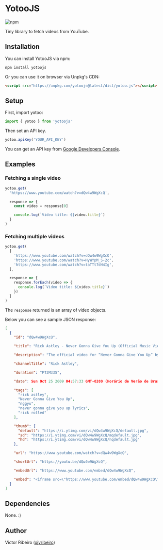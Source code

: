 # YotooJS

![npm](https://img.shields.io/npm/v/yotoojs?color=d40416&style=for-the-badge)

Tiny library to fetch videos from YouTube.

## Installation

You can install YotooJS via npm:

```bash
npm install yotoojs
```

Or you can use it on browser via Unpkg's CDN:

```html
<script src="https://unpkg.com/yotoojs@latest/dist/yotoo.js"></script>
```

## Setup

First, import yotoo:

```js
import { yotoo } from 'yotoojs'
```

Then set an API key.

```js
yotoo.apiKey('YOUR_API_KEY')
```

You can get an API key from [Google Developers Console](https://console.developers.google.com/apis/credentials).

## Examples

### Fetching a single video

```js
yotoo.get(
  'https://www.youtube.com/watch?v=dQw4w9WgXcQ',

  response => {
    const video = response[0]

    console.log(`Video title: ${video.title}`)
  }
)
```

### Fetching multiple videos

```js
yotoo.get(
  [
    'https://www.youtube.com/watch?v=dQw4w9WgXcQ',
    'https://www.youtube.com/watch?v=HyWYpM_S-2c',
    'https://www.youtube.com/watch?v=taTTt7dH4Ig',
  ],

  response => {
    response.forEach(video => {
      console.log(`Video title: ${video.title}`)
    })
  }
)
```

The `response` returned is an array of video objects.

Below you can see a sample JSON response:

```json
[
  {
    "id": "dQw4w9WgXcQ",

    "title": "Rick Astley - Never Gonna Give You Up (Official Music Video)",

    "description": "The official video for “Never Gonna Give You Up” by Rick Astley",

    "channelTitle": "Rick Astley",

    "duration": "PT3M33S",

    "date": Sun Oct 25 2009 04:57:33 GMT-0200 (Horário de Verão de Brasília),

    "tags": [
      "rick astley",
      "Never Gonna Give You Up",
      "nggyu",
      "never gonna give you up lyrics",
      "rick rolled"
    ],

    "thumb": {
      "default": "https://i.ytimg.com/vi/dQw4w9WgXcQ/default.jpg",
      "sd": "https://i.ytimg.com/vi/dQw4w9WgXcQ/mqdefault.jpg",
      "hd": "https://i.ytimg.com/vi/dQw4w9WgXcQ/hqdefault.jpg"
    },

    "url": "https://www.youtube.com/watch?v=dQw4w9WgXcQ",

    "shortUrl": "https://youtu.be/dQw4w9WgXcQ",

    "embedUrl": "https://www.youtube.com/embed/dQw4w9WgXcQ",

    "embed": "<iframe src=\"https://www.youtube.com/embed/dQw4w9WgXcQ\" frameborder=\"0\" allow=\"accelerometer; autoplay; encrypted-media; gyroscope; picture-in-picture\" allowfullscreen></iframe>"
  }
]
```

## Dependencies

None. :)

## Author

Victor Ribeiro ([ojvribeiro](https://github.com/ojvribeiro))
